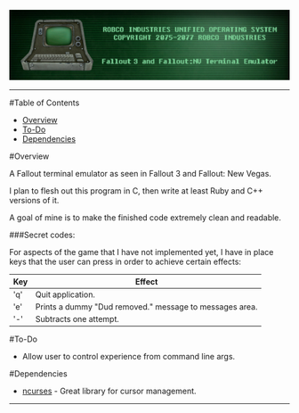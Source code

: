 ![RobCo Industries Unified Operating System Terminal](readme_assets/title.png "RobCo Industries Unified Operating System Terminal")

---


#Table of Contents

- [Overview](#overview)
- [To-Do](#to-do)
- [Dependencies](#dependencies)


#<a name="overview"></a>Overview

A Fallout terminal emulator as seen in Fallout 3 and Fallout: New Vegas.

I plan to flesh out this program in C, then write at least Ruby and C++ versions of it.

A goal of mine is to make the finished code extremely clean and readable.

###Secret codes:

For aspects of the game that I have not implemented yet, I have in place keys that the user can press in order to achieve certain effects:

| Key | Effect                                                  |
| --- | ------------------------------------------------------  |
| 'q' | Quit application.                                       |
| 'e' | Prints a dummy "Dud removed." message to messages area. |
| '-' | Subtracts one attempt.                                  |

#<a name="to-do"></a>To-Do
- Allow user to control experience from command line args.


#<a name="dependencies"></a>Dependencies

+ [ncurses](http://www.gnu.org/software/ncurses/) - Great library for cursor management.

---